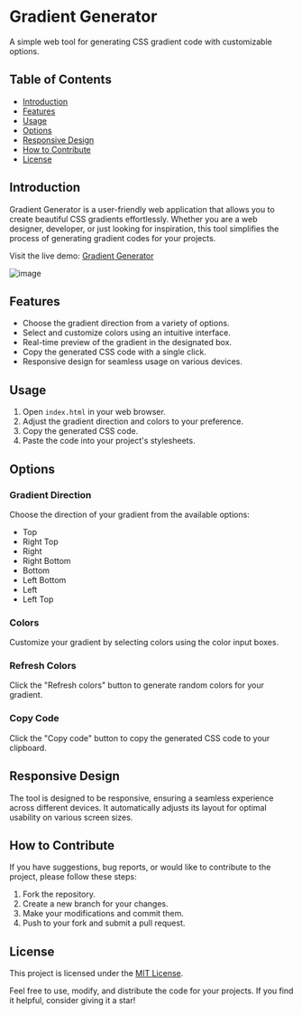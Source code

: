 # Gradient Generator

A simple web tool for generating CSS gradient code with customizable options.

## Table of Contents

- [Introduction](#introduction)
- [Features](#features)
- [Usage](#usage)
- [Options](#options)
- [Responsive Design](#responsive-design)
- [How to Contribute](#how-to-contribute)
- [License](#license)

## Introduction

Gradient Generator is a user-friendly web application that allows you to create beautiful CSS gradients effortlessly. Whether you are a web designer, developer, or just looking for inspiration, this tool simplifies the process of generating gradient codes for your projects.

Visit the live demo: [Gradient Generator](https://gradient-color-sage.vercel.app/)

![image](https://github.com/rajanarahul93/Gradient-Color/assets/123227543/f73272c7-ac8e-4a33-bff2-f29d1c987946)

## Features

- Choose the gradient direction from a variety of options.
- Select and customize colors using an intuitive interface.
- Real-time preview of the gradient in the designated box.
- Copy the generated CSS code with a single click.
- Responsive design for seamless usage on various devices.

## Usage

1. Open `index.html` in your web browser.
2. Adjust the gradient direction and colors to your preference.
3. Copy the generated CSS code.
4. Paste the code into your project's stylesheets.

## Options

### Gradient Direction

Choose the direction of your gradient from the available options:

- Top
- Right Top
- Right
- Right Bottom
- Bottom
- Left Bottom
- Left
- Left Top

### Colors

Customize your gradient by selecting colors using the color input boxes.

### Refresh Colors

Click the "Refresh colors" button to generate random colors for your gradient.

### Copy Code

Click the "Copy code" button to copy the generated CSS code to your clipboard.

## Responsive Design

The tool is designed to be responsive, ensuring a seamless experience across different devices. It automatically adjusts its layout for optimal usability on various screen sizes.

## How to Contribute

If you have suggestions, bug reports, or would like to contribute to the project, please follow these steps:

1. Fork the repository.
2. Create a new branch for your changes.
3. Make your modifications and commit them.
4. Push to your fork and submit a pull request.

## License

This project is licensed under the [MIT License](LICENSE).

Feel free to use, modify, and distribute the code for your projects. If you find it helpful, consider giving it a star!
